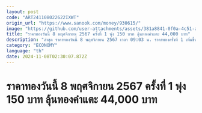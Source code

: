 ```yaml
---
layout: post
code: "ART241108022622IXWT"
origin_url: "https://www.sanook.com/money/930615/"
image: "https://github.com/user-attachments/assets/381a8841-0f0a-4c51-a939-3f286884ea79"
title: "ราคาทองวันนี้ 8 พฤศจิกายน 2567 ครั้งที่ 1 พุ่ง 150 บาท ลุ้นทองคำแตะ 44,000 บาท"
description: "ล่าสุด ราคาทองวันนี้ 8 พฤศจิกายน 2567 เวลา 09:03 น. ราคาทองครั้งที่ 1 เพิ่มขึ้น 150 บาท ทองคำแท่งบาทละ 43,450 บาท ทองรูปพรรณบาทละ 43,950 บาท"
category: "ECONOMY"
language: "th"
date: 2024-11-08T02:30:07.872Z
---
```


# ราคาทองวันนี้ 8 พฤศจิกายน 2567 ครั้งที่ 1 พุ่ง 150 บาท ลุ้นทองคำแตะ 44,000 บาท